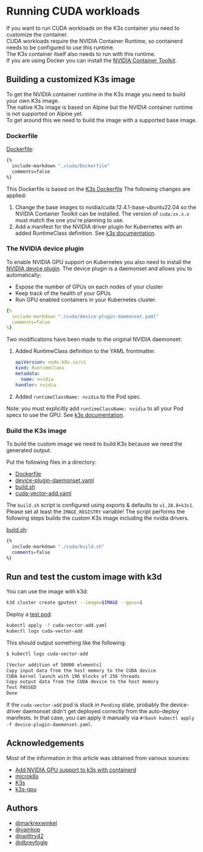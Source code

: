 # Running CUDA workloads

If you want to run CUDA workloads on the K3s container you need to customize the container.  
CUDA workloads require the NVIDIA Container Runtime, so containerd needs to be configured to use this runtime.  
The K3s container itself also needs to run with this runtime.  
If you are using Docker you can install the [NVIDIA Container Toolkit](https://docs.nvidia.com/datacenter/cloud-native/container-toolkit/install-guide.html).

## Building a customized K3s image

To get the NVIDIA container runtime in the K3s image you need to build your own K3s image.  
The native K3s image is based on Alpine but the NVIDIA container runtime is not supported on Alpine yet.  
To get around this we need to build the image with a supported base image.

### Dockerfile

[Dockerfile](cuda/Dockerfile):  

```Dockerfile
{%
  include-markdown "./cuda/Dockerfile"
  comments=false
%}
```

This Dockerfile is based on the [K3s Dockerfile](https://github.com/rancher/k3s/blob/master/package/Dockerfile)
The following changes are applied:

1. Change the base images to nvidia/cuda:12.4.1-base-ubuntu22.04 so the NVIDIA Container Toolkit can be installed. The version of `cuda:xx.x.x` must match the one you're planning to use.
2. Add a manifest for the NVIDIA driver plugin for Kubernetes with an added RuntimeClass definition. See [k3s documentation](https://docs.k3s.io/advanced#nvidia-container-runtime-support).

### The NVIDIA device plugin

To enable NVIDIA GPU support on Kubernetes you also need to install the [NVIDIA device plugin](https://github.com/NVIDIA/k8s-device-plugin). The device plugin is a daemonset and allows you to automatically:

* Expose the number of GPUs on each nodes of your cluster
* Keep track of the health of your GPUs
* Run GPU enabled containers in your Kubernetes cluster.

```yaml
{%
  include-markdown "./cuda/device-plugin-daemonset.yaml"
  comments=false
%}
```

Two modifications have been made to the original NVIDIA daemonset:

1. Added RuntimeClass definition to the YAML frontmatter.

   ```yaml
   apiVersion: node.k8s.io/v1
   kind: RuntimeClass
   metadata:
     name: nvidia
   handler: nvidia
   ```

2. Added `runtimeClassName: nvidia` to the Pod spec.

Note: you must explicitly add `runtimeClassName: nvidia` to all your Pod specs to use the GPU. See [k3s documentation](https://docs.k3s.io/advanced#nvidia-container-runtime-support).

### Build the K3s image

To build the custom image we need to build K3s because we need the generated output.

Put the following files in a directory:

* [Dockerfile](cuda/Dockerfile)
* [device-plugin-daemonset.yaml](cuda/device-plugin-daemonset.yaml)
* [build.sh](cuda/build.sh)
* [cuda-vector-add.yaml](cuda/cuda-vector-add.yaml)

The `build.sh` script is configured using exports & defaults to `v1.28.8+k3s1`. Please set at least the `IMAGE_REGISTRY` variable! The script performs the following steps builds the custom K3s image including the nvidia drivers.

[build.sh](cuda/build.sh):

```bash
{%
  include-markdown "./cuda/build.sh"
  comments=false
%}
```

## Run and test the custom image with k3d

You can use the image with k3d:

```bash
k3d cluster create gputest --image=$IMAGE --gpus=1
```

Deploy a [test pod](cuda/cuda-vector-add.yaml):

```bash
kubectl apply -f cuda-vector-add.yaml
kubectl logs cuda-vector-add
```

This should output something like the following:

```bash
$ kubectl logs cuda-vector-add

[Vector addition of 50000 elements]
Copy input data from the host memory to the CUDA device
CUDA kernel launch with 196 blocks of 256 threads
Copy output data from the CUDA device to the host memory
Test PASSED
Done
```

If the `cuda-vector-add` pod is stuck in `Pending` state, probably the device-driver daemonset didn't get deployed correctly from the auto-deploy manifests. In that case, you can apply it manually via `#!bash kubectl apply -f device-plugin-daemonset.yaml`.

## Acknowledgements

Most of the information in this article was obtained from various sources:

* [Add NVIDIA GPU support to k3s with containerd](https://dev.to/mweibel/add-nvidia-gpu-support-to-k3s-with-containerd-4j17)
* [microk8s](https://github.com/ubuntu/microk8s)
* [K3s](https://github.com/rancher/k3s)
* [k3s-gpu](https://gitlab.com/vainkop1/k3s-gpu)

## Authors

* [@markrexwinkel](https://github.com/markrexwinkel)
* [@vainkop](https://github.com/vainkop)
* [@iwilltry42](https://github.com/iwilltry42)
* [@dbreyfogle](https://github.com/dbreyfogle)
